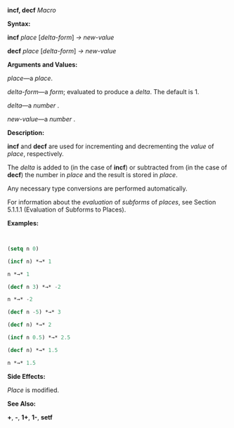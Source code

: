 **incf, decf** *Macro* 



**Syntax:** 



**incf** *place* [*delta-form*] *→ new-value* 



**decf** *place* [*delta-form*] *→ new-value* 



**Arguments and Values:** 



*place*—a *place*. 



*delta-form*—a *form*; evaluated to produce a *delta*. The default is 1. 



*delta*—a *number* . 



*new-value*—a *number* . 







 



 



**Description:** 



**incf** and **decf** are used for incrementing and decrementing the *value* of *place*, respectively. 



The *delta* is added to (in the case of **incf**) or subtracted from (in the case of **decf**) the number in *place* and the result is stored in *place*. 



Any necessary type conversions are performed automatically. 



For information about the *evaluation* of *subforms* of *places*, see Section 5.1.1.1 (Evaluation of Subforms to Places). 



**Examples:**
```lisp
 

(setq n 0) 

(incf n) *→* 1 

n *→* 1 

(decf n 3) *→* -2 

n *→* -2 

(decf n -5) *→* 3 

(decf n) *→* 2 

(incf n 0.5) *→* 2.5 

(decf n) *→* 1.5 

n *→* 1.5 


```
**Side Effects:** 



*Place* is modified. 



**See Also:** 



**+**, **-**, **1+**, **1-**, **setf** 



